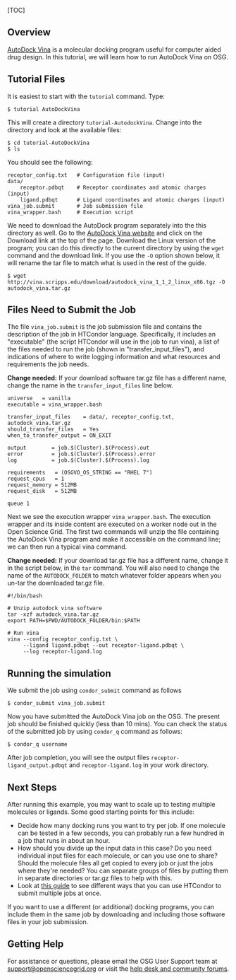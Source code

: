 [title]: - "Running a Molecule Docking Job with AutoDock Vina"
[TOC]
 
## Overview

[AutoDock Vina](http://vina.scripps.edu/) is a molecular docking program useful for computer aided drug design.  In this tutorial, we will learn how to run AutoDock Vina on OSG.  

## Tutorial Files 

It is easiest to start with the `tutorial` command. Type:

	$ tutorial AutoDockVina

This will create a directory `tutorial-AutodockVina`. Change into the directory and look at the available files: 

	$ cd tutorial-AutoDockVina
	$ ls

You should see the following: 

	receptor_config.txt   # Configuration file (input)
	data/
		receptor.pdbqt    # Receptor coordinates and atomic charges (input)
		ligand.pdbqt      # Ligand coordinates and atomic charges (input)
	vina_job.submit       # Job submission file
	vina_wrapper.bash     # Execution script

We need to download the AutoDock program separately into the this directory as well. Go 
to the [AutoDock Vina website](http://vina.scripps.edu/) and click on the Download link at the top of the page. Download the Linux version of the program; you can do this directly to the current directory by using the `wget` command and the download link. If you use the 
`-O` option shown below, it will rename the tar file to match what is used in the rest of the guide. 

	$ wget http://vina.scripps.edu/download/autodock_vina_1_1_2_linux_x86.tgz -O autodock_vina.tar.gz

## Files Need to Submit the Job

The file `vina_job.submit` is the job submission file and contains the description of the job in HTCondor language. Specifically, it includes an "executable" (the script HTCondor will use in the job to run vina), a list of the files needed to run the job (shown in "transfer_input_files"), and indications of where to write logging information and what resources and requirements the job needs. 

**Change needed:** If your download software tar.gz file has a different name, change the name in the `transfer_input_files` line below. 

	universe   = vanilla
	executable = vina_wrapper.bash

	transfer_input_files    = data/, receptor_config.txt, autodock_vina.tar.gz
	should_transfer_files   = Yes
	when_to_transfer_output = ON_EXIT

	output        = job.$(Cluster).$(Process).out
	error         = job.$(Cluster).$(Process).error
	log           = job.$(Cluster).$(Process).log

	requirements   = (OSGVO_OS_STRING == "RHEL 7")
	request_cpus   = 1
	request_memory = 512MB
	request_disk   = 512MB

	queue 1


Next we see the execution wrapper  `vina_wrapper.bash`. The execution wrapper and its inside content are executed on a worker node out in the Open Science Grid. The first two commands will unzip the file containing the AutoDock Vina program and make it accessible on the command line; we can then run a typical vina command. 

**Change needed:** If your download tar.gz file has a different name, change it in the 
script below, in the `tar` command. You will also need to change the name of the `AUTODOCK_FOLDER` to match whatever folder appears when you un-tar the downloaded tar.gz file. 

	#!/bin/bash

	# Unzip autodock vina software
	tar -xzf autodock_vina.tar.gz
	export PATH=$PWD/AUTODOCK_FOLDER/bin:$PATH

	# Run vina
	vina --config receptor_config.txt \
		 --ligand ligand.pdbqt --out receptor-ligand.pdbqt \
		 --log receptor-ligand.log

	
## Running the simulation
		
We submit the job using `condor_submit` command as follows

	$ condor_submit vina_job.submit
	
Now you have submitted the AutoDock Vina job on the OSG.  The present job should be finished quickly (less than 10 mins). You can check the status of the submitted job by using `condor_q` command as follows:

	$ condor_q username

After job completion, you will see the output files `receptor-ligand_output.pdbqt` and `receptor-ligand.log` in your work directory.

## Next Steps

After running this example, you may want to scale up to testing multiple molecules or ligands. Some good starting points for this include: 

- Decide how many docking runs you want to try per job. If one molecule can be tested in a few seconds, you can probably run a few hundred in a job that runs in about an hour. 
- How should you divide up the input data in this case? Do you need individual input files for each molecule, or can you use one to share? Should the molecule files all get copied to every job or just the jobs where they're needed? You can separate groups of files by putting them in separate directories or tar.gz files to help with this. 
- Look at [this guide](12000062019) to see different ways that you can use HTCondor to submit multiple jobs at once. 

If you want to use a different (or additional) docking programs, you can include them in the same job by downloading and including those software files in your job submission. 

## Getting Help

For assistance or questions, please email the OSG User Support team  at [support@opensciencegrid.org](mailto:support@opensciencegrid.org) or visit the [help desk and community forums](http://support.opensciencegrid.org).
